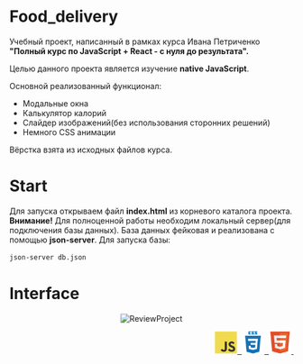 # Food_delivery

Учебный проект, написанный в рамках курса Ивана Петриченко **"Полный курс по JavaScript + React - с нуля до результата".**

Целью данного проекта является изучение **native JavaScript**.

Основной реализованный функционал:
- Модальные окна
- Калькулятор калорий
- Слайдер изображений(без использования сторонних решений)
- Немного CSS анимации

Вёрстка взята из исходных файлов курса.

# Start
Для запуска открываем файл **index.html** из корневого каталога проекта.
</br>**Внимание!** Для полноценной работы необходим локальный сервер(для подключения базы данных).
База данных фейковая и реализована с помощью **json-server**.
Для запуска базы:
```bash
json-server db.json
```
# Interface
<p align="center"><img src="https://i.ibb.co/VQq1XvZ/preview-project.gif" alt="ReviewProject"/></p>
<div align="right">
  <a href="https://www.javascript.com/">    
    <img src="https://github.com/devicons/devicon/blob/master/icons/javascript/javascript-original.svg" title="JavaScript" alt="JavaScript" width="40" height="40"/>&nbsp;
  </a>
  <a href="https://www.w3.org/Style/CSS/">
    <img src="https://github.com/devicons/devicon/blob/master/icons/css3/css3-plain-wordmark.svg"  title="CSS3" alt="CSS" width="40" height="40"/>&nbsp;
  </a>
  <a href="https://html.spec.whatwg.org/">    
    <img src="https://github.com/devicons/devicon/blob/master/icons/html5/html5-original.svg" title="HTML5" alt="HTML" width="40" height="40"/>&nbsp;
  </a>
</div> 

